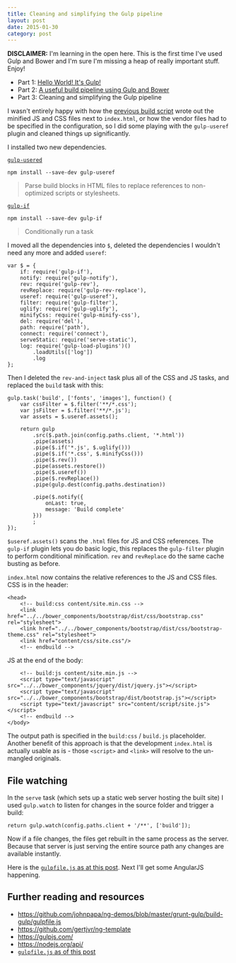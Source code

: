 ```yaml
---
title: Cleaning and simplifying the Gulp pipeline
layout: post
date: 2015-01-30
category: post
---
```


**DISCLAIMER:** I'm learning in the open here. This is the first time I've used Gulp and Bower and I'm sure I'm missing a heap of really important stuff. Enjoy!

- Part 1: [Hello World! It's Gulp!](hello-world-its-gulp.html)
- Part 2: [A useful build pipeline using Gulp and Bower](a-useful-build-pipeline-using-gulp-and-bower.html)
- Part 3: Cleaning and simplifying the Gulp pipeline

I wasn't entirely happy with how the [previous build script](https://github.com/becdetat/nancy-gulp-bower-angular-learnings/blob/8a723f7f95880974b15cbe054891a3db7e32e336/gulpfile.js) wrote out the minified JS and CSS files next to `index.html`, or how the vendor files had to be specified in the configuration, so I did some playing with the `gulp-useref` plugin and cleaned things up significantly.

I installed two new dependencies.

[`gulp-usered`](https://www.npmjs.com/package/gulp-useref)

	npm install --save-dev gulp-useref

> Parse build blocks in HTML files to replace references to non-optimized scripts or stylesheets.

[`gulp-if`](https://www.npmjs.com/package/gulp-if)

	npm install --save-dev gulp-if

> Conditionally run a task

I moved all the dependencies into `$`, deleted the dependencies I wouldn't need any more and added `useref`:

	var $ = {
		if: require('gulp-if'),
		notify: require('gulp-notify'),
		rev: require('gulp-rev'),
		revReplace: require('gulp-rev-replace'),
		useref: require('gulp-useref'),
		filter: require('gulp-filter'),
		uglify: require('gulp-uglify'),
		minifyCss: require('gulp-minify-css'),
		del: require('del'),
		path: require('path'),
		connect: require('connect'),
		serveStatic: require('serve-static'),
		log: require('gulp-load-plugins')()
			.loadUtils(['log'])
			.log
	};

Then I deleted the `rev-and-inject` task plus all of the CSS and JS tasks, and replaced the `build` task with this:

	gulp.task('build', ['fonts', 'images'], function() {
		var cssFilter = $.filter('**/*.css');
		var jsFilter = $.filter('**/*.js');
		var assets = $.useref.assets();

		return gulp
			.src($.path.join(config.paths.client, '*.html'))
			.pipe(assets)
			.pipe($.if('*.js', $.uglify()))
			.pipe($.if('*.css', $.minifyCss()))
			.pipe($.rev())
			.pipe(assets.restore())
			.pipe($.useref())
			.pipe($.revReplace())
			.pipe(gulp.dest(config.paths.destination))

			.pipe($.notify({
				onLast: true,
				message: 'Build complete'
			}))
			;
	});

`$useref.assets()` scans the `.html` files for JS and CSS references. The `gulp-if` plugin lets you do basic logic, this replaces the `gulp-filter` plugin to perform conditional minification. `rev` and `revReplace` do the same cache busting as before.

`index.html` now contains the relative references to the JS and CSS files. CSS is in the header:

	<head>
	    <!-- build:css content/site.min.css -->
	    <link href="../../bower_components/bootstrap/dist/css/bootstrap.css" rel="stylesheet">
	    <link href="../../bower_components/bootstrap/dist/css/bootstrap-theme.css" rel="stylesheet">
	    <link href="content/css/site.css"/>
	    <!-- endbuild -->

JS at the end of the body:

		<!-- build:js content/site.min.js -->
		<script type="text/javascript" src="../../bower_components/jquery/dist/jquery.js"></script>
		<script type="text/javascript" src="../../bower_components/bootstrap/dist/bootstrap.js"></script>
		<script type="text/javascript" src="content/script/site.js"></script>
		<!-- endbuild -->
	</body>

The output path is specified in the `build:css` / `build.js` placeholder. Another benefit of this approach is that the development `index.html` is actually usable as is - those `<script>` and `<link>` will resolve to the un-mangled originals.


## File watching

In the `serve` task (which sets up a static web server hosting the built site) I used `gulp.watch` to listen for changes in the source folder and trigger a build:

	return gulp.watch(config.paths.client + '/**', ['build']);

Now if a file changes, the files get rebuilt in the same process as the server. Because that server is just serving the entire source path any changes are available instantly.

Here is the [`gulpfile.js` as at this post](https://github.com/becdetat/nancy-gulp-bower-angular-learnings/blob/bfdcced8a1d664d0a933db64c255bfb7268913a0/gulpfile.js). Next I'll get some AngularJS happening.


## Further reading and resources

- <https://github.com/johnpapa/ng-demos/blob/master/grunt-gulp/build-gulp/gulpfile.js>
- <https://github.com/gertjvr/ng-template>
- <https://gulpjs.com/>
- <https://nodejs.org/api/>
- [`gulpfile.js` as of this post](https://github.com/becdetat/nancy-gulp-bower-angular-learnings/blob/bfdcced8a1d664d0a933db64c255bfb7268913a0/gulpfile.js)


